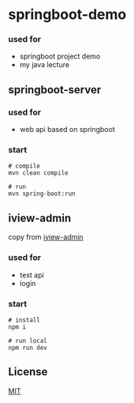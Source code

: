 # springboot-demo
### used for
- springboot project demo
- my java lecture


## springboot-server
### used for
- web api based on springboot

### start
```bush
# compile
mvn clean compile

# run
mvn spring-boot:run
```


## iview-admin
copy from [iview-admin](https://github.com/iview/iview-admin)
### used for
- test api
- login

### start
```bush
# install
npm i

# run local
npm run dev

```

## License
[MIT](http://opensource.org/licenses/MIT)

